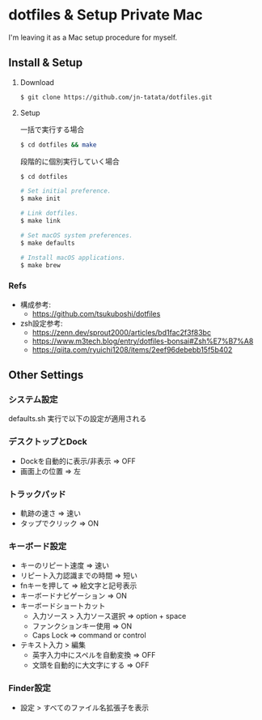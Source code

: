 # dotfiles & Setup Private Mac

I'm leaving it as a Mac setup procedure for myself.

## Install & Setup

1. Download
   ```bash
   $ git clone https://github.com/jn-tatata/dotfiles.git
   ```

1. Setup

    一括で実行する場合
    ```bash
    $ cd dotfiles && make
    ```

    段階的に個別実行していく場合
    ```bash
    $ cd dotfiles

    # Set initial preference.
    $ make init

    # Link dotfiles.
    $ make link

    # Set macOS system preferences.
    $ make defaults

    # Install macOS applications.
    $ make brew
    ```

### Refs
- 構成参考:
  - https://github.com/tsukuboshi/dotfiles
- zsh設定参考:
  - https://zenn.dev/sprout2000/articles/bd1fac2f3f83bc
  - https://www.m3tech.blog/entry/dotfiles-bonsai#Zsh%E7%B7%A8
  - https://qiita.com/ryuichi1208/items/2eef96debebb15f5b402

## Other Settings

### システム設定
defaults.sh 実行で以下の設定が適用される

### デスクトップとDock
- Dockを自動的に表示/非表示 => OFF
- 画面上の位置 => 左

### トラックパッド
- 軌跡の速さ => 速い
- タップでクリック => ON

### キーボード設定
- キーのリピート速度 => 速い
- リピート入力認識までの時間 => 短い
- fnキーを押して => 絵文字と記号表示
- キーボードナビゲーション => ON
- キーボードショートカット
  - 入力ソース > 入力ソース選択 => option + space
  - ファンクションキー使用 => ON
  - Caps Lock => command or control
- テキスト入力 > 編集
  - 英字入力中にスペルを自動変換 => OFF
  - 文頭を自動的に大文字にする => OFF

### Finder設定
- 設定 > すべてのファイル名拡張子を表示
